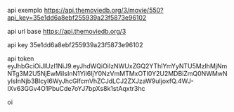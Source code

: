 api exemplo https://api.themoviedb.org/3/movie/550?api_key=35e1dd6a8ebf255939a23f5873e96102

api url base https://api.themoviedb.org/3

api key 35e1dd6a8ebf255939a23f5873e96102

api token eyJhbGciOiJIUzI1NiJ9.eyJhdWQiOiIzNWUxZGQ2YThlYmYyNTU5MzlhMjNmNTg3M2U5NjEwMiIsInN1YiI6IjY0NzVmMTMxOTI0Y2U2MDBiZmQ0NWMwNyIsInNjb3BlcyI6WyJhcGlfcmVhZCJdLCJ2ZXJzaW9uIjoxfQ.4WJ-IXv63GGv4O1PbuCde7oYJ7bpXs8k1stAqxtr3hc

oi